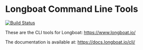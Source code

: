 # Longboat Command Line Tools

[![Build Status](https://travis-ci.org/longboatio/longboat.svg?branch=master)](https://travis-ci.org/longboatio/longboat)

These are the CLI tools for Longboat: https://www.longboat.io/

The documentation is available at: https://docs.longboat.io/cli/

